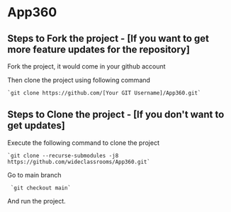 # App360

## Steps to Fork the project - [If you want to get more feature updates for the repository]

Fork the project, it would come in your github account

Then clone the project using following command

    `git clone https://github.com/[Your GIT Username]/App360.git`

## Steps to Clone the project - [If you don't want to get updates]

Execute the following command to clone the project

    `git clone --recurse-submodules -j8 https://github.com/wideclassrooms/App360.git`

Go to main branch

     `git checkout main` 
And run the project.

